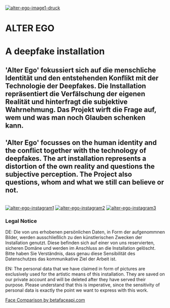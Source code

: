 <a href="https://ibb.co/QjfzWWs"><img src="https://i.ibb.co/3Y7Gxxt/alter-ego-image1-druck.jpg" alt="alter-ego-image1-druck" border="0"></a>

# ALTER EGO
<h1>A deepfake installation</h1>

<h2>'Alter Ego' fokussiert sich auf die menschliche Identität und den entstehenden Konflikt mit der Technologie der Deepfakes. Die Installation repräsentiert die Verfälschung der eigenen Realität und hinterfragt die subjektive Wahrnehmung. Das Projekt wirft die Frage auf, wem und was man noch Glauben schenken kann.</h2>

<h2>'Alter Ego' focusses on the human identity and the conflict together with the technology of deepfakes. The art installation represents a distortion of the own reality and questions the subjective perception. The Project also questions, whom and what we still can believe or not.</h2>
</br>  
<a href="https://ibb.co/jT32JYv"><img src="https://i.ibb.co/jT32JYv/alter-ego-instagram1.jpg" alt="alter-ego-instagram1" border="0"></a> <a href="https://ibb.co/3WmZ3GZ"><img src="https://i.ibb.co/3WmZ3GZ/alter-ego-instagram2.jpg" alt="alter-ego-instagram2" border="0"></a> <a href="https://ibb.co/XL4c1Wj"><img src="https://i.ibb.co/XL4c1Wj/alter-ego-instagram3.jpg" alt="alter-ego-instagram3" border="0"></a>
</br>
<h3>Legal Notice</h3>
<p> DE: 
Die von uns erhobenen persönlichen Daten, in Form der aufgenommnen Bilder, werden ausschließlich zu den künstlerischen Zwecken der Installation genutzt. Diese befinden sich auf einer von uns reservierten, sicheren Domäne und werden im Anschluss an die Installation gelöscht. Bitte haben Sie Verständnis, dass genau diese Sensibilität des Datenschutzes das kommunikative Ziel der Arbeit ist.</p>

<p> EN:
The personal data that we have claimed in form of pictures are exclusively used for the artistic means of this installation. They are saved on our private account and will be deleted after they have served their purpose. Please understand that this is imperative, since the sensitivity of personal data is exactly the point we want to express with this work.</p>

<!-- Begin Betafaceapi.com Attribution Snippet -->
<a href="http://betafaceapi.com/" onclick="__gaTracker('send', 'event', 'outbound-article', 'http://betafaceapi.com/', 'Face Recognition by betafaceapi.com');" title="Face Recognition by betafaceapi.com">Face Comparison by betafaceapi.com</a>
<!-- End Betafaceapi.com Attribution Snippet -->

<!-- Begin Background Removal attribution>
<a href="https://github.com/rorodata/background-removal">Background Removal by rorodata</a>
<!-- Begin Background Removal attribution>
